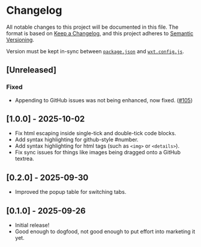 # Changelog
All notable changes to this project will be documented in this file. The format is based on [Keep a Changelog](https://keepachangelog.com/en/1.0.0/),
and this project adheres to [Semantic Versioning](https://semver.org/spec/v2.0.0.html).

Version must be kept in-sync between [`package.json`](package.json) and [`wxt.config.js`](wxt.config.ts).

## [Unreleased]
### Fixed
- Appending to GitHub issues was not being enhanced, now fixed. ([#105](https://github.com/diffplug/gitcasso/issues/105))

## [1.0.0] - 2025-10-02
- Fix html escaping inside single-tick and double-tick code blocks.
- Add syntax highlighting for github-style #number.
- Add syntax highlighting for html tags (such as `<img>` or `<details>`).
- Fix sync issues for things like images being dragged onto a GitHub textrea.

## [0.2.0] - 2025-09-30
- Improved the popup table for switching tabs.

## [0.1.0] - 2025-09-26
- Initial release!
- Good enough to dogfood, not good enough to put effort into marketing it yet.